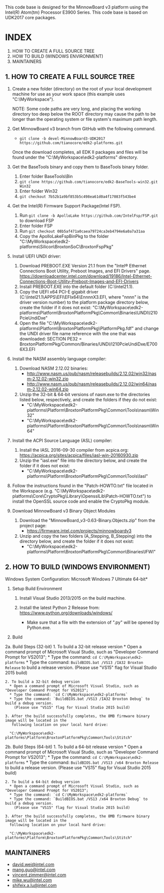 ﻿
This code base is designed for the MinnowBoard v3 platform using the Intel(R) Atom(tm) Processor E3900 Series.
This code base is based on UDK2017 core packages.

# INDEX

1.  HOW TO CREATE A FULL SOURCE TREE
2.  HOW TO BUILD (WINDOWS ENVIRONMENT)
3.  MAINTAINERS

## 1. HOW TO CREATE A FULL SOURCE TREE

1. Create a new folder (directory) on the root of your local development machine
   for use as your work space (this example uses "C:\MyWorkspace").

   NOTE: Some code paths are very long, and placing the working directory too
         deep below the ROOT directory may cause the path to be longer than the
         operating system or file system's maximum path length.

2. Get MinnowBoard v3 branch from GitHub with the following command.
   * `git clone -b devel-MinnowBoard3-UDK2017 https://github.com/tianocore/edk2-platforms.git`

   Once the download completes, all EDK II packages and files will be found
   under the "C:\MyWorkspace\edk2-platforms" directory.

3. Get the BaseTools binary and copy them to BaseTools binary folder.
   1. Enter folder BaseTools\Bin
   2. `git clone https://github.com/tianocore/edk2-BaseTools-win32.git Win32`
   3. Enter folder Win32
   4. `git checkout 7b52b1a9bf853b5c498ea61d0a4f17083f543be4`

4. Get the Intel(R) Firmware Support Package(Intel FSP).
   1. Run `git clone -b ApolloLake https://github.com/IntelFsp/FSP.git` to download FSP
   2. Enter folder FSP
   3. Run `git checkout 08b5af471a0caea79724ca3eb4794e6a0a7a31aa`
   4. Copy the ApolloLakeFspBinPkg to the folder
      "C:\MyWorkspace\edk2-platforms\Silicon\BroxtonSoC\BroxtonFspPkg"

5. Install UEFI UNDI driver:
   1. Download PREBOOT.EXE Version 21.1 from the "Intel® Ethernet Connections
      Boot Utility, Preboot Images, and EFI Drivers" page.
      https://downloadcenter.intel.com/download/19186/Intel-Ethernet-Connections-Boot-Utility-Preboot-Images-and-EFI-Drivers
   2. Install PREBOOT.EXE into the default folder (C:\Intel21.1).
   3. Copy the UEFI x64 PCI-E gigabit driver (C:\Intel21.1\APPS\EFI\EFIx64\EnnnnX3.EFI,
      where "nnnn" is the driver version number) to the platform package directory below, create the folder if it does not exist:
      "C:\MyWorkspace\edk2-platforms\Platform\BroxtonPlatformPkg\Common\Binaries\UNDI\I210PcieUndiDxe"
   4. Open the file "C:\MyWorkspace\edk2-platforms\Platform\BroxtonPlatformPkg\PlatformPkg.fdf"
      and change the UNDI driver file name reference with the one that was downloaded:
         SECTION PE32 = BroxtonPlatformPkg/Common/Binaries/UNDI/I210PcieUndiDxe/E7006X3.EFI

6. Install the NASM assembly language compiler:
   1. Download NASM 2.12.02 binaries:
      * http://www.nasm.us/pub/nasm/releasebuilds/2.12.02/win32/nasm-2.12.02-win32.zip
      * http://www.nasm.us/pub/nasm/releasebuilds/2.12.02/win64/nasm-2.12.02-win64.zip
   2. Unzip the 32-bit & 64-bit versions of nasm.exe to the directories listed below,
      respectively, and create the folders if they do not exist:
      * "C:\MyWorkspace\edk2-platforms\Platform\BroxtonPlatformPkg\Common\Tools\nasm\Win32"
      * "C:\MyWorkspace\edk2-platforms\Platform\BroxtonPlatformPkg\Common\Tools\nasm\Win64"

7. Install the ACPI Source Language (ASL) compiler:
   1. Install the IASL 2016-09-30 compiler from acpica.org:
      https://acpica.org/sites/acpica/files/iasl-win-20160930.zip
   2. Unzip the "iasl.exe" file into the directory below, and create the folder
      if it does not exist:
      * "C:\MyWorkspace\edk2-platforms\Platform\BroxtonPlatformPkg\Common\Tools\Iasl"

8. Follow the instructions found in the "Patch-HOWTO.txt" file located in the Workspace
   (e.g. "C:\MyWorkspace\edk2-platforms\Core\CryptoPkg\Library\OpensslLib\Patch-HOWTO.txt")
   to install the OpenSSL source code and enable the CryptoPkg module.

9. Download MinnowBoard v3 Binary Object Modules
   1. Download the "MinnowBoard_v3-0.63-Binary.Objects.zip" from the project page:
      * https://firmware.intel.com/projects/minnowboardv3
   2. Unzip and copy the two folders (A_Stepping, B_Stepping) into
      the directory below, and create the folder if it does not exist:
      * "C:\MyWorkspace\edk2-platforms\Platform\BroxtonPlatformPkg\Common\Binaries\IFWI"

## 2. HOW TO BUILD (WINDOWS ENVIRONMENT)

Windows System Configuration:
  Microsoft Windows 7 Ultimate 64-bit*

1. Setup Build Environment

   1. Install Visual Studio 2013/2015 on the build machine.

   2. Install the latest Python 2 Release from: https://www.python.org/downloads/windows/
      * Make sure that a file with the extension of ".py" will be opened by Python.exe.

2. Build

  2a. Build Steps (32-bit)
    1. To build a 32-bit release version
      * Open a command prompt of Microsoft Visual Studio, such as "Developer Command Prompt for VS2013";
      * Type the command: `cd C:\MyWorkspace\edk2-platforms`
      * Type the command: `BuildBIOS.bat /VS13 /IA32 Broxton Release` to build a release version.
        (Please use "VS15" flag for Visual Studio 2015 build)

    2. To build a 32-bit debug version
      * Open a command prompt of Microsoft Visual Studio, such as "Developer Command Prompt for VS2013";
      * Type the command: `cd C:\MyWorkspace\edk2-platforms`
      * Type the command: `BuildBIOS.bat /VS13 /IA32 Broxton Debug` to build a debug version.
        (Please use "VS15" flag for Visual Studio 2015 build)

    3. After the build successfully completes, the 8MB firmware binary image will be located in the
       following location on your local hard drive:

      "C:\MyWorkspace\edk2-platforms\Platform\BroxtonPlatformPkg\Common\Tools\Stitch"

  2b. Build Steps (64-bit)
    1. To build a 64-bit release version
      * Open a command prompt of Microsoft Visual Studio, such as "Developer Command Prompt for VS2013";
      * Type the command: `cd C:\MyWorkspace\edk2-platforms`
      * Type the command: `BuildBIOS.bat /VS13 /x64 Broxton Release` to build a release version.
        (Please use "VS15" flag for Visual Studio 2015 build)

    2. To build a 64-bit debug version
      * Open a command prompt of Microsoft Visual Studio, such as "Developer Command Prompt for VS2013";
      * Type the command: `cd C:\MyWorkspace\edk2-platforms`
      * Type the command: `BuildBIOS.bat /VS13 /x64 Broxton Debug` to build a debug version.
        (Please use "VS15" flag for Visual Studio 2015 build)

    3. After the build successfully completes, the 8MB firmware binary image will be located in the
      following location on your local hard drive:

      "C:\MyWorkspace\edk2-platforms\Platform\BroxtonPlatformPkg\Common\Tools\Stitch"

## MAINTAINERS

* david.wei@intel.com
* mang.guo@intel.com
* vincent.zimmer@intel.com
* mike.wu@intel.com
* shifeix.a.lu@intel.com

